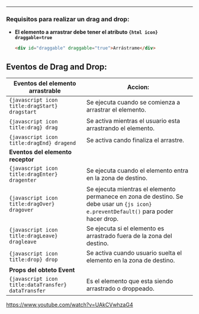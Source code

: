 
---

### Requisitos para realizar un drag and drop:

- **El elemento a arrastrar debe tener el atributo `{html icon} draggable=true`**
	```html
	<div id="draggable" draggable="true">Arrástrame</div>
	```


## Eventos de Drag and Drop:

| **Eventos del elemento arrastrable**                    | **Accion:**                                                                                                                         |
| ------------------------------------------------------- | ----------------------------------------------------------------------------------------------------------------------------------- |
| `{javascript icon title:dragStart} dragstart`           | Se ejecuta cuando se comienza a arrastrar el elemento.                                                                              |
| `{javascript icon title:drag} drag`<br>                 | Se activa mientras el usuario esta arrastrando el elemento.                                                                         |
| `{javascript icon title:dragEnd} dragend`               | Se activa cando finaliza el arrastre.                                                                                               |
| **Eventos del elemento receptor**                       |                                                                                                                                     |
| `{javascript icon title:dragEnter} dragenter`           | Se ejecuta cuando el elemento entra en la zona de destino.                                                                          |
| `{javascript icon title:dragOver} dragover`             | Se ejecuta mientras el elemento permanece en zona de destino. Se debe usar un `{js icon} e.preventDefault()` para poder hacer drop. |
| `{javascript icon title:dragLeave} dragleave`           | Se ejecuta si el elemento es arrastrado fuera de la zona del destino.                                                               |
| `{javascript icon title:drop} drop`                     | Se activa cuando usuario suelta el elemento en la zona de destino.                                                                  |
| **Props del obteto Event**                              |                                                                                                                                     |
| `{javascript icon title:dataTransfer} dataTransfer`<br> | Es el elemento que esta siendo arrastrado o droppeado.                                                                              |





















https://www.youtube.com/watch?v=UAkCVwhzaG4 

